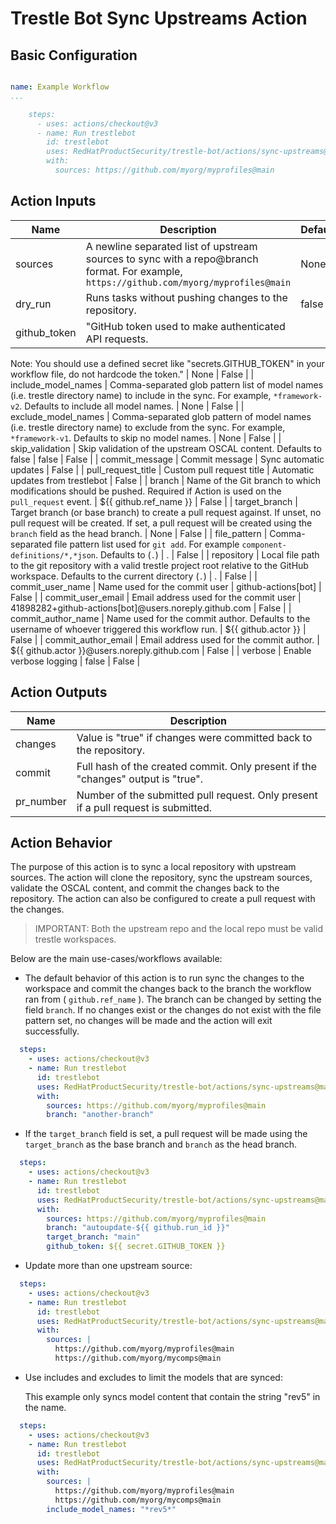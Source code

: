 # Trestle Bot Sync Upstreams Action

## Basic Configuration


```yaml

name: Example Workflow
...

    steps:
      - uses: actions/checkout@v3
      - name: Run trestlebot
        id: trestlebot
        uses: RedHatProductSecurity/trestle-bot/actions/sync-upstreams@main
        with:
          sources: https://github.com/myorg/myprofiles@main
```

## Action Inputs

<!-- START_ACTION_INPUTS -->
| Name | Description | Default | Required |
| --- | --- | --- | --- |
| sources | A newline separated list of upstream sources to sync with a repo@branch format. For example, `https://github.com/myorg/myprofiles@main` | None | True |
| dry_run | Runs tasks without pushing changes to the repository. | false | False |
| github_token | "GitHub token used to make authenticated API requests.
Note: You should use a defined secret like "secrets.GITHUB_TOKEN" in your workflow file, do not hardcode the token."
 | None | False |
| include_model_names | Comma-separated glob pattern list of model names (i.e. trestle directory name) to include in the sync. For example, `*framework-v2`. Defaults to include all model names. | None | False |
| exclude_model_names | Comma-separated glob pattern of model names (i.e. trestle directory name) to exclude from the sync. For example, `*framework-v1`. Defaults to skip no model names. | None | False |
| skip_validation | Skip validation of the upstream OSCAL content. Defaults to false | false | False |
| commit_message | Commit message | Sync automatic updates | False |
| pull_request_title | Custom pull request title | Automatic updates from trestlebot | False |
| branch | Name of the Git branch to which modifications should be pushed. Required if Action is used on the `pull_request` event. | ${{ github.ref_name }} | False |
| target_branch | Target branch (or base branch) to create a pull request against. If unset, no pull request will be created. If set, a pull request will be created using the `branch` field as the head branch. | None | False |
| file_pattern | Comma-separated file pattern list used for `git add`. For example `component-definitions/*,*json`. Defaults to (`.`) | . | False |
| repository | Local file path to the git repository with a valid trestle project root relative to the GitHub workspace. Defaults to the current directory (`.`) | . | False |
| commit_user_name | Name used for the commit user | github-actions[bot] | False |
| commit_user_email | Email address used for the commit user | 41898282+github-actions[bot]@users.noreply.github.com | False |
| commit_author_name | Name used for the commit author. Defaults to the username of whoever triggered this workflow run. | ${{ github.actor }} | False |
| commit_author_email | Email address used for the commit author. | ${{ github.actor }}@users.noreply.github.com | False |
| verbose | Enable verbose logging | false | False |

<!-- END_ACTION_INPUTS -->

## Action Outputs

<!-- START_ACTION_OUTPUTS -->
| Name | Description |
| --- | --- |
| changes | Value is "true" if changes were committed back to the repository. |
| commit | Full hash of the created commit. Only present if the "changes" output is "true". |
| pr_number | Number of the submitted pull request. Only present if a pull request is submitted. |

<!-- END_ACTION_OUTPUTS -->

## Action Behavior

The purpose of this action is to sync a local repository with upstream sources.  The action will clone the repository, sync the upstream sources, validate the OSCAL content, and commit the changes back to the repository. The action can also be configured to create a pull request with the changes.

> IMPORTANT: Both the upstream repo and the local repo must be valid trestle workspaces.

Below are the main use-cases/workflows available:

- The default behavior of this action is to run sync the changes to the workspace and commit the changes back to the branch the workflow ran from ( `github.ref_name` ). The branch can be changed by setting the field `branch`. If no changes exist or the changes do not exist with the file pattern set, no changes will be made and the action will exit successfully.

```yaml
  steps:
    - uses: actions/checkout@v3
    - name: Run trestlebot
      id: trestlebot
      uses: RedHatProductSecurity/trestle-bot/actions/sync-upstreams@main
      with:
        sources: https://github.com/myorg/myprofiles@main
        branch: "another-branch"
```

- If the `target_branch` field is set, a pull request will be made using the `target_branch` as the base branch and `branch` as the head branch.

```yaml
  steps:
    - uses: actions/checkout@v3
    - name: Run trestlebot
      id: trestlebot
      uses: RedHatProductSecurity/trestle-bot/actions/sync-upstreams@main
      with:
        sources: https://github.com/myorg/myprofiles@main
        branch: "autoupdate-${{ github.run_id }}"
        target_branch: "main"
        github_token: ${{ secret.GITHUB_TOKEN }}
```

- Update more than one upstream source:

```yaml
  steps:
    - uses: actions/checkout@v3
    - name: Run trestlebot
      id: trestlebot
      uses: RedHatProductSecurity/trestle-bot/actions/sync-upstreams@main
      with:
        sources: |
          https://github.com/myorg/myprofiles@main
          https://github.com/myorg/mycomps@main
``````

- Use includes and excludes to limit the models that are synced:

   This example only syncs model content that contain the string "rev5" in the name.

```yaml
  steps:
    - uses: actions/checkout@v3
    - name: Run trestlebot
      id: trestlebot
      uses: RedHatProductSecurity/trestle-bot/actions/sync-upstreams@main
      with:
        sources: |
          https://github.com/myorg/myprofiles@main
          https://github.com/myorg/mycomps@main
        include_model_names: "*rev5*"
```